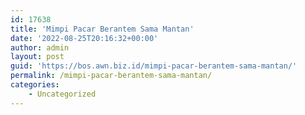 ```yaml
---
id: 17638
title: 'Mimpi Pacar Berantem Sama Mantan'
date: '2022-08-25T20:16:32+00:00'
author: admin
layout: post
guid: 'https://bos.awn.biz.id/mimpi-pacar-berantem-sama-mantan/'
permalink: /mimpi-pacar-berantem-sama-mantan/
categories:
    - Uncategorized
---
```


